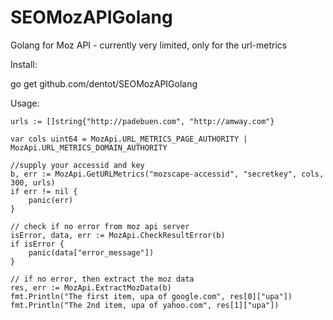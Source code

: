 # SEOMozAPIGolang
Golang for Moz API - currently very limited, only for the url-metrics


Install:

go get github.com/dentot/SEOMozAPIGolang

Usage:

	urls := []string{"http://padebuen.com", "http://amway.com"}

	var cols uint64 = MozApi.URL_METRICS_PAGE_AUTHORITY | MozApi.URL_METRICS_DOMAIN_AUTHORITY

	//supply your accessid and key
	b, err := MozApi.GetURLMetrics("mozscape-accessid", "secretkey", cols, 300, urls)
	if err != nil {
		panic(err)
	}

	// check if no error from moz api server
	isError, data, err := MozApi.CheckResultError(b)
	if isError {
		panic(data["error_message"])
	}

	// if no error, then extract the moz data
	res, err := MozApi.ExtractMozData(b)
	fmt.Println("The first item, upa of google.com", res[0]["upa"])
	fmt.Println("The 2nd item, upa of yahoo.com", res[1]["upa"])
